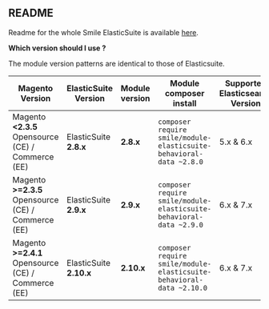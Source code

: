## README

Readme for the whole Smile ElasticSuite is available [here](https://github.com/Smile-SA/elasticsuite).


**Which version should I use ?**

The module version patterns are identical to those of Elasticsuite.

Magento Version                                     | ElasticSuite Version    | Module version | Module composer install                                                  | Supported Elasticsearch Version | Actively maintained
----------------------------------------------------|-------------------------|----------------|--------------------------------------------------------------------------|---------------------------------|---------------------
Magento **<2.3.5** Opensource (CE) / Commerce (EE)  | ElasticSuite **2.8.x**  | **2.8.x**      | ```composer require smile/module-elasticsuite-behavioral-data ~2.8.0```  | 5.x & 6.x                       | No
Magento **>=2.3.5** Opensource (CE) / Commerce (EE) | ElasticSuite **2.9.x**  | **2.9.x**      | ```composer require smile/module-elasticsuite-behavioral-data ~2.9.0```  | 6.x & 7.x                       | **Yes**
Magento **>=2.4.1** Opensource (CE) / Commerce (EE) | ElasticSuite **2.10.x** | **2.10.x**     | ```composer require smile/module-elasticsuite-behavioral-data ~2.10.0``` | 6.x & 7.x                       | **Yes**
